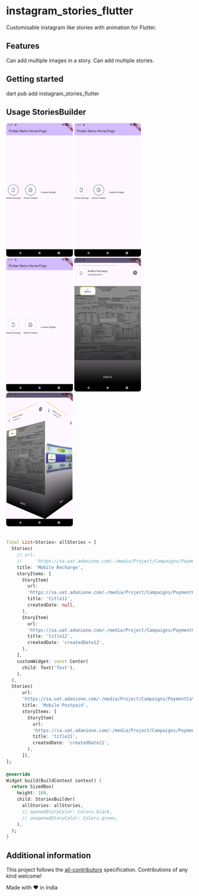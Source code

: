 # instagram_stories_flutter

Customisable instagram like stories with animation for Flutter.

## Features

Can add multiple images in a story.
Can add multiple stories.

## Getting started

dart pub add instagram_stories_flutter

## Usage StoriesBuilder

<img src="https://raw.githubusercontent.com/raunaqkalra/instagram_stories_flutter/master/screenshots/home_default.png" width="180"/>
<img src="https://raw.githubusercontent.com/raunaqkalra/instagram_stories_flutter/master/screenshots/home_partial_seen.png" width="180"/>
<img src="https://raw.githubusercontent.com/raunaqkalra/instagram_stories_flutter/master/screenshots/home_complete_seen.png" width="180"/>
<img src="https://raw.githubusercontent.com/raunaqkalra/instagram_stories_flutter/master/screenshots/story_page.png" width="180"/>
<img src="https://raw.githubusercontent.com/raunaqkalra/instagram_stories_flutter/master/screenshots/story_animating.png" width="180"/>

```dart

final List<Stories> allStories = [
  Stories(
    // url:
    //     'https://sa.uat.adanione.com/-/media/Project/Campaigns/PaymentCategory/bill-payments-icon-svgs/ic_mobile_recharge.png',
    title: 'Mobile Recharge',
    storyItems: [
      StoryItem(
        url:
        'https://sa.uat.adanione.com/-/media/Project/Campaigns/PaymentCategory/bill-payments-icon-svgs/ic_electricity_bill.png',
        title: 'title11',
        createdDate: null,
      ),
      StoryItem(
        url:
        'https://sa.uat.adanione.com/-/media/Project/Campaigns/PaymentCategory/Sample/Electricity.png',
        title: 'title12',
        createdDate: 'createdDate12',
      ),
    ],
    customWidget: const Center(
      child: Text('Test'),
    ),
  ),
  Stories(
      url:
      'https://sa.uat.adanione.com/-/media/Project/Campaigns/PaymentCategory/bill-payments-icon-svgs/ic_mobile_postpaid.png',
      title: 'Mobile Postpaid',
      storyItems: [
        StoryItem(
          url:
          'https://sa.uat.adanione.com/-/media/Project/Campaigns/PaymentCategory/bill-payments-icon-svgs/ic_Fastag_recharge.png',
          title: 'title21',
          createdDate: 'createdDate21',
        ),
      ]),
];

@override
Widget build(BuildContext context) {
  return SizedBox(
    height: 100,
    child: StoriesBuilder(
      allStories: allStories,
      // openedStoryColor: Colors.black,
      // unopenedStoryColor: Colors.green,
    ),
  );
}
```

## Additional information

This project follows the [all-contributors](https://github.com/all-contributors/all-contributors)
specification. Contributions of any kind welcome!

Made with :heart: in India